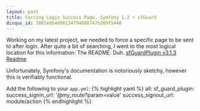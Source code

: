 ```yaml
--- 
layout: post
title: Forcing Login Success Page, Symfony 1.2 + sfGuard
disqus_id: 3085e8b4d90134f94888747b289f5440
---
```

Working on my latest project, we needed to force a specific page to be sent to
after login. After quite a bit of searching, I went to the most logical
location for this information: The README. Duh.
[sfGuardPlugin v3.1.3 Readme](http://www.symfony-project.org/plugins/sfGuardPlugin/3_1_3?tab=plugin_readme)

Unfortunately, Symfony's documentation is notoriously sketchy, however this is
verifiably functional.

Add the following to your `app.yml`:
{% highlight yaml %}
all:
  sf_guard_plugin:
    success_signin_url:      '@my_route?param=value'
    success_signout_url:     module/action
{% endhighlight %}
